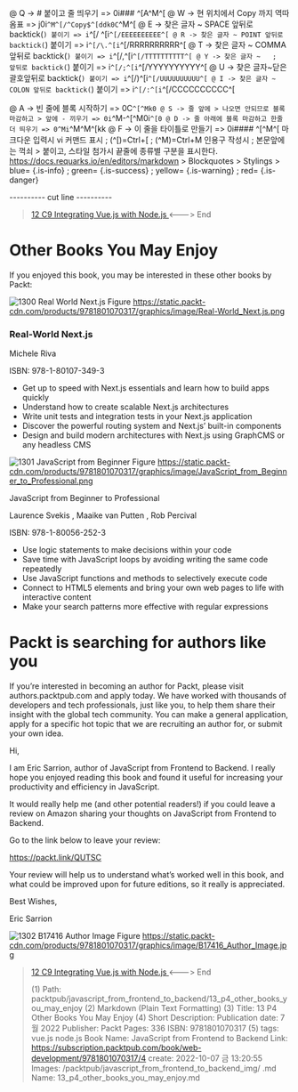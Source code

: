 
@ Q -> # 붙이고 줄 띄우기 => 0i### ^[A^M^[
@ W -> 현 위치에서 Copy 까지 역따옴표 => j0i```^M^[/^Copy$^[ddk0C```^M^[
@ E -> 찾은 글자 ~ SPACE 앞뒤로 backtick(`) 붙이기 => i`^[/ ^[i`^[/EEEEEEEEEE^[
@ R -> 찾은 글자 ~ POINT 앞뒤로 backtick(`) 붙이기 => i`^[/\.^[i`^[/RRRRRRRRRR^[
@ T -> 찾은 글자 ~ COMMA 앞뒤로 backtick(`) 붙이기 => i`^[/,^[i`^[/TTTTTTTTTT^[
@ Y -> 찾은 글자 ~   ;   앞뒤로 backtick(`) 붙이기 => i`^[/;^[i`^[/YYYYYYYYYY^[
@ U -> 찾은 글자~닫은괄호앞뒤로 backtick(`) 붙이기 => i`^[/)^[i`^[/UUUUUUUUUU^[
@ I -> 찾은 글자 ~ COLON 앞뒤로 backtick(`) 붙이기 => i`^[/:^[i`^[/CCCCCCCCCC^[

@ A -> 빈 줄에 블록 시작하기 => 0C```^[^Mk0
@ S -> 줄 앞에 > 나오면 안되므로 블록 마감하고 > 앞에 - 끼우기 => 0i```^M-^[^M0i```^[0
@ D -> 줄 아래에 블록 마감하고 한줄 더 띄우기 => 0^Mi```^M^M^[kk
@ F -> 이 줄을 타이틀로 만들기 => 0i#### ^[^M^[
    마크다운 입력시 vi 커맨드 표시 ; (^[)=Ctrl+[ ; (^M)=Ctrl+M
    인용구 작성시 ; 본문앞에는 꺽쇠 > 붙이고, 스타일 첨가시 끝줄에 종류별 구분을 표시한다.
    https://docs.requarks.io/en/editors/markdown > Blockquotes > Stylings >
    blue= {.is-info} ; green= {.is-success} ; yellow= {.is-warning} ; red= {.is-danger}

---------- cut line ----------

> [ 12 C9 Integrating Vue.js with Node.js ](/packtpub/javascript_from_frontend_to_backend/12_c9_integrating_vue_js_with_node_js) <---> End

# Other Books You May Enjoy

If you enjoyed this book, you may be interested in these other books by Packt:

![ 1300 Real World Next.js ](/packtpub/javascript_from_frontend_to_backend_img/1300_real_world_next.js.webp
)
Figure https://static.packt-cdn.com/products/9781801070317/graphics/image/Real-World_Next.js.png

### Real-World Next.js

Michele Riva

ISBN: 978-1-80107-349-3

- Get up to speed with Next.js essentials and learn how to build apps quickly
- Understand how to create scalable Next.js architectures
- Write unit tests and integration tests in your Next.js application
- Discover the powerful routing system and Next.js’ built-in components
- Design and build modern architectures with Next.js using GraphCMS or any headless CMS

![ 1301 JavaScript from Beginner ](/packtpub/javascript_from_frontend_to_backend_img/1301_javascript_from_beginner.webp
)
Figure https://static.packt-cdn.com/products/9781801070317/graphics/image/JavaScript_from_Beginner_to_Professional.png

JavaScript from Beginner to Professional

Laurence Svekis , Maaike van Putten , Rob Percival

ISBN: 978-1-80056-252-3

- Use logic statements to make decisions within your code
- Save time with JavaScript loops by avoiding writing the same code repeatedly
- Use JavaScript functions and methods to selectively execute code
- Connect to HTML5 elements and bring your own web pages to life with interactive content
- Make your search patterns more effective with regular expressions

# Packt is searching for authors like you

If you’re interested in becoming an author for Packt, please visit authors.packtpub.com and apply today. We have worked with thousands of developers and tech professionals, just like you, to help them share their insight with the global tech community. You can make a general application, apply for a specific hot topic that we are recruiting an author for, or submit your own idea.

Hi,

I am Eric Sarrion, author of JavaScript from Frontend to Backend. I really hope you enjoyed reading this book and found it useful for increasing your productivity and efficiency in JavaScript.

It would really help me (and other potential readers!) if you could leave a review on Amazon sharing your thoughts on JavaScript from Frontend to Backend.

Go to the link below to leave your review:

https://packt.link/QUTSC

Your review will help us to understand what’s worked well in this book, and what could be improved upon for future editions, so it really is appreciated.

Best Wishes,

Eric Sarrion

![ 1302 B17416 Author Image ](/packtpub/javascript_from_frontend_to_backend_img/1302_b17416_author_image.webp
)
Figure https://static.packt-cdn.com/products/9781801070317/graphics/image/B17416_Author_Image.jpg



> [ 12 C9 Integrating Vue.js with Node.js ](/packtpub/javascript_from_frontend_to_backend/12_c9_integrating_vue_js_with_node_js) <---> End
>
> (1) Path: packtpub/javascript_from_frontend_to_backend/13_p4_other_books_you_may_enjoy
> (2) Markdown (Plain Text Formatting)
> (3) Title: 13 P4 Other Books You May Enjoy
> (4) Short Description: Publication date: 7월 2022 Publisher: Packt Pages: 336 ISBN: 9781801070317
> (5) tags: vue.js node.js
> Book Name: JavaScript from Frontend to Backend
> Link: https://subscription.packtpub.com/book/web-development/9781801070317/4
> create: 2022-10-07 금 13:20:55
> Images: /packtpub/javascript_from_frontend_to_backend_img/
> .md Name: 13_p4_other_books_you_may_enjoy.md

